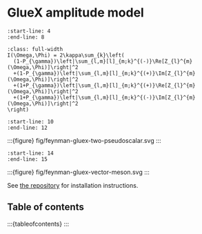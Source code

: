 # GlueX amplitude model

```{include} ../README.md
:start-line: 4
:end-line: 8
```

```{math}
:class: full-width
I(\Omega,\Phi) = 2\kappa\sum_{k}\left(
  (1-P_{\gamma})\left|\sum_{l,m}[l]_{m;k}^{(-)}\Re[Z_{l}^{m}(\Omega,\Phi)]\right|^2
  +(1-P_{\gamma})\left|\sum_{l,m}[l]_{m;k}^{(+)}\Im[Z_{l}^{m}(\Omega,\Phi)]\right|^2
  +(1+P_{\gamma})\left|\sum_{l,m}[l]_{m;k}^{(+)}\Re[Z_{l}^{m}(\Omega,\Phi)]\right|^2
  +(1+P_{\gamma})\left|\sum_{l,m}[l]_{m;k}^{(-)}\Im[Z_{l}^{m}(\Omega,\Phi)]\right|^2
\right)
```

```{include} ../README.md
:start-line: 10
:end-line: 12
```

:::{figure} fig/feynman-gluex-two-pseudoscalar.svg
:::

```{include} ../README.md
:start-line: 14
:end-line: 15
```

:::{figure} fig/feynman-gluex-vector-meson.svg
:::

See [the repository](https://github.com/compwa/gluex-amplitude) for installation instructions.

## Table of contents

:::{tableofcontents}
:::
